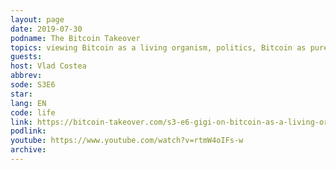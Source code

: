 ```yaml
---
layout: page
date: 2019-07-30
podname: The Bitcoin Takeover
topics: viewing Bitcoin as a living organism, politics, Bitcoin as pure information, and many other topics
guests: 
host: Vlad Costea
abbrev: 
sode: S3E6
star: 
lang: EN
code: life
link: https://bitcoin-takeover.com/s3-e6-gigi-on-bitcoin-as-a-living-organism/
podlink: 
youtube: https://www.youtube.com/watch?v=rtmW4oIFs-w
archive: 
---
```


